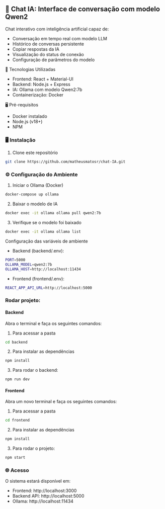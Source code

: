 ## 🤖 Chat IA: Interface de conversação com modelo Qwen2

Chat interativo com inteligência artificial capaz de:

- Conversação em tempo real com modelo LLM
- Histórico de conversas persistente
- Copiar respostas da IA
- Visualização do status de conexão
- Configuração de parâmetros do modelo

🚀 Tecnologias Utilizadas

- Frontend: React + Material-UI
- Backend: Node.js + Express
- IA: Ollama com modelo Qwen2:7b
- Containerização: Docker

🖥️ Pré-requisitos

- Docker instalado
- Node.js (v18+)
- NPM

### 🖥️ Instalação

1. Clone este repositório

```bash
git clone https://github.com/matheusmatosr/chat-IA.git
```

### ⚙️ Configuração do Ambiente

1. Iniciar o Ollama (Docker)

```bash
docker-compose up ollama
```

2. Baixar o modelo de IA

```bash
docker exec -it ollama ollama pull qwen2:7b
```

3. Verifique se o modelo foi baixado

```bash
docker exec -it ollama ollama list
```

Configuração das variáveis de ambiente

- Backend (backend/.env):

```bash
PORT=5000
OLLAMA_MODEL=qwen2:7b
OLLAMA_HOST=http://localhost:11434
```

- Frontend (frontend/.env):

```bash
REACT_APP_API_URL=http://localhost:5000
```
### Rodar projeto:

#### Backend

Abra o terminal e faça os seguintes comandos:

1. Para acessar a pasta

```bash
cd backend
```

2. Para instalar as dependências

```bash
npm install
```

3. Para rodar o backend:

```bash
npm run dev
```

#### Frontend

Abra um novo terminal e faça os seguintes comandos:

1. Para acessar a pasta

```bash
cd frontend
```

2. Para instalar as dependências

```bash
npm install
```

3. Para rodar o projeto:

```bash
npm start
```

### 🌐 Acesso
O sistema estará disponível em:

- Frontend: http://localhost:3000
- Backend API: http://localhost:5000
- Ollama: http://localhost:11434
